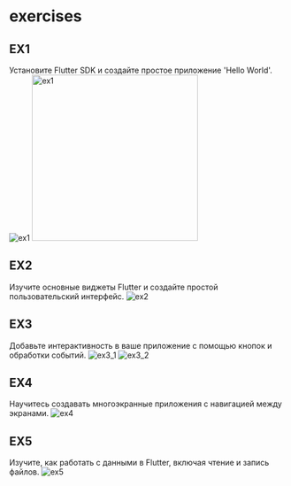 # exercises


## EX1
Установите Flutter SDK и создайте простое приложение 'Hello World'.
![ex1](https://github.com/user-attachments/assets/3196b5d1-7166-432d-9288-a079316b38f9)
<img src="https://github.com/user-attachments/assets/3196b5d1-7166-432d-9288-a079316b38f9" alt="ex1" width="300" />


## EX2
Изучите основные виджеты Flutter и создайте простой пользовательский интерфейс.
![ex2](https://github.com/user-attachments/assets/6060ba74-d885-4017-bfd1-26785897f31b)

## EX3 
Добавьте интерактивность в ваше приложение с помощью кнопок и обработки событий.
![ex3_1](https://github.com/user-attachments/assets/6ec5ba5d-a8e7-46f5-8619-7ff1eabbc93c)
![ex3_2](https://github.com/user-attachments/assets/654780d6-ac16-4848-93d3-99853fa2e3b0)

## EX4
Научитесь создавать многоэкранные приложения с навигацией между экранами.
![ex4](https://github.com/user-attachments/assets/94845bb2-9c8c-4f06-bacf-8740e2667e02)

## EX5
Изучите, как работать с данными в Flutter, включая чтение и запись файлов.
![ex5](https://github.com/user-attachments/assets/0fbd1332-b96e-47e9-91de-1a1dcb1962b8)
